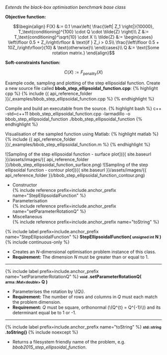 *Extends the black-box optimisation benchmark base class*

**Objective function:**

$$\begin{align}
F(X) &:=  0.1 \max\left( \frac{\left| Z_1 \right|}{10000}, T_\text{conditioning}^{100} \cdot Q \cdot \tilde{Z} \right)\\
Z &:= T_\text{conditioning}^\sqrt{10} \cdot X \\
\tilde{Z} &:= \begin{cases}
\left\lfloor 0.5 + Z_i\right\rfloor & \text{if } Z_i > 0.5\\
\frac{\left\lfloor 0.5 + 10Z_i\right\rfloor}{10} & \text{otherwise}\\
\end{cases}\\
Q &:= \text{Some rotation matrix.}
\end{align}$$

**Soft-constraints function:**

$$C(X) := F_\text{penality}(X)$$

Example code, sampling and plotting of the step ellipsoidal function.
Create a new source file called **bbob_step_ellipsoidal_function.cpp**:
{% highlight cpp %}
{% include {{ api_reference_folder }}/_examples/bbob_step_ellipsoidal_function.cpp %}
{% endhighlight %}

Compile and build an executable from the source.
{% highlight bash %}
c++ -std=c++11 bbob_step_ellipsoidal_function.cpp -larmadillo -o bbob_step_ellipsoidal_function
./bbob_step_ellipsoidal_function
{% endhighlight %}

Visualisation of the sampled function using Matlab:
{% highlight matlab %}
{% include {{ api_reference_folder }}/_examples/bbob_step_ellipsoidal_function.m %}
{% endhighlight %}

![Sampling of the step ellipsoidal function - surface plot]({{ site.baseurl }}/assets/images/{{ api_reference_folder }}/bbob_step_ellipsoidal_function_surface.png)
![Sampling of the step ellipsoidal function - contour plot]({{ site.baseurl }}/assets/images/{{ api_reference_folder }}/bbob_step_ellipsoidal_function_contour.png)

- Constructor<br>
  {% include reference prefix=include.anchor_prefix name="StepEllipsoidalFunction" %}
- Parameterisation<br>
  {% include reference prefix=include.anchor_prefix name="setParameterRotationQ" %}
- Miscellaneous<br>
  {% include reference prefix=include.anchor_prefix name="toString" %}
  
{% include label prefix=include.anchor_prefix name="StepEllipsoidalFunction" %}
**StepEllipsoidalFunction( <small>unsigned int</small> N )** {% include continuous-only %}

- Creates an *N*-dimensional optimisation problem instance of this class.
- **Requirement:** The dimension *N* must be greater than or equal to 1.

---
{% include label prefix=include.anchor_prefix name="setParameterRotationQ" %}
**<small>void</small> .setParameterRotationQ( <small>arma::Mat&lt;double&gt;</small> Q )**

- Parameterises the rotation by \\(Q\\).
- **Requirement:** The number of rows and columns in *Q* must each match the problem dimension.
- **Requirement:** *Q* must be square, orthonormal (\\(Q^{t} = Q^{-1}\\)) and its determinant equal be to 1 or -1.

---
{% include label prefix=include.anchor_prefix name="toString" %}
**<small>std::string</small> .toString()** {% include noexcept %}

- Returns a filesystem friendly name of the problem, e.g. *bbob2015_step_ellipsoidal_function*.


